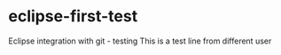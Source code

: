 # eclipse-first-test
Eclipse integration with git - testing
This is a test line from different user
